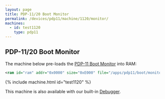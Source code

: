 ```yaml
---
layout: page
title: PDP-11/20 Boot Monitor 
permalink: /devices/pdp11/machine/1120/monitor/
machines:
  - id: test1120
    type: pdp11
---
```


PDP-11/20 Boot Monitor
----------------------

The machine below pre-loads the [PDP-11 Boot Monitor](/apps/pdp11/boot/monitor/) into RAM:

```xml
<ram id="ram" addr="0x0000" size="0xE000" file="/apps/pdp11/boot/monitor/BOOTMON.json" load="0xC000" exec="0xC000"/>
```

{% include machine.html id="test1120" %}

This machine is also available with our built-in [Debugger](debugger/).
